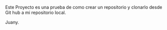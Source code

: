 Este Proyecto es una prueba de como crear un repositorio y clonarlo desde Git hub a mi repositorio local.

Juany.
